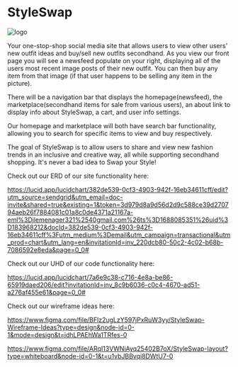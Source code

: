 # StyleSwap

![logo](https://github.com/jlemenager/StyleSwap/assets/131897602/029c5317-cd50-4342-b981-6691694b2f06)

Your one-stop-shop social media site that allows users to view other users' new outfit ideas and buy/sell new outfits secondhand. As you view our front page you will see a newsfeed populate on your right, displaying all of the users most recent image posts of their new outfit. You can then buy any item from that image (if that user happens to be selling any item in the picture).

There will be a navigation bar that displays the homepage(newsfeed), the marketplace(secondhand items for sale from various users), an about link to display info about StyleSwap, a cart, and user info settings.

Our homepage and marketplace will both have search bar functionality, allowing you to search for specific items to view and buy respectively.

The goal of StyleSwap is to allow users to share and view new fashion trends in an inclusive and creative way, all while supporting secondhand shopping. It's never a bad idea to Swap your Style!

Check out our ERD of our site functionality here: 

https://lucid.app/lucidchart/382de539-0cf3-4903-942f-16eb34611cff/edit?utm_source=sendgrid&utm_email=doc-invite&shared=true&existing=1&token=3d979d8a9d56d2d9c588ce39d270794aeb26f7884081c01a8c0de4371a21167a-eml%3Djlemenager321%2540gmail.com%26ts%3D1688085351%26uid%3D183968212&docId=382de539-0cf3-4903-942f-16eb34611cff%3Futm_medium%3Demail&utm_campaign=transactional&utm_prod=chart&utm_lang=en&invitationId=inv_220dcb80-50c2-4c02-b68b-7086592e8eda&page=0_0#

Check out our UHD of our code functionality here:

https://lucid.app/lucidchart/7a6e9c38-c716-4e8a-be86-65919daed206/edit?invitationId=inv_8c9b6036-c0c4-4670-ad51-a276af455e61&page=0_0#

Check out our wireframe ideas here:

https://www.figma.com/file/BFlz2ugLzY597jPxRuW3yy/StyleSwap-Wireframe-Ideas?type=design&node-id=0-1&mode=design&t=idhLPAEhWa1TRfes-0

https://www.figma.com/file/ARqI13VWNiAyq25402B7oX/StyleSwap-layout?type=whiteboard&node-id=0-1&t=u1vbJBBvqi8DWtU7-0
